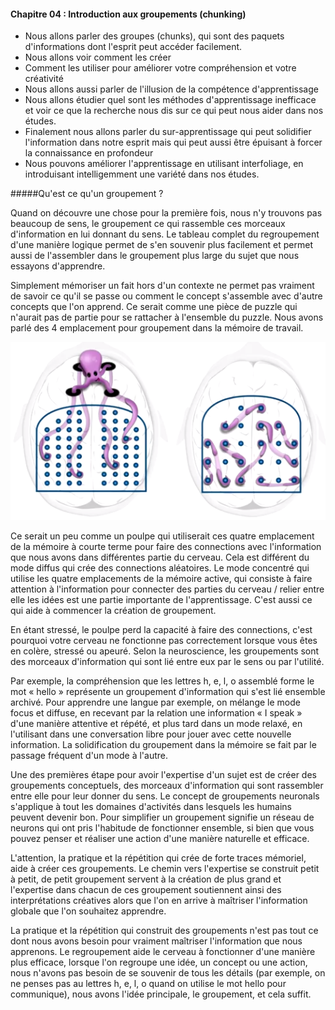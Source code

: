 #### Chapitre 04 : Introduction aux groupements (chunking)

* Nous allons parler des groupes (chunks), qui sont des paquets d'informations dont l'esprit peut accéder facilement. 
* Nous allons voir comment les créer
* Comment les utiliser pour améliorer votre compréhension et votre créativité
* Nous allons aussi parler de l'illusion de la compétence d'apprentissage 
* Nous allons étudier quel sont les méthodes d'apprentissage inefficace et voir ce que la recherche nous dis sur ce qui peut nous aider dans nos études.
* Finalement nous allons parler du sur-apprentissage qui peut solidifier l'information dans notre esprit mais qui peut aussi être épuisant à forcer la connaissance en profondeur
* Nous pouvons améliorer l'apprentissage en utilisant interfoliage, en introduisant intelligemment une variété dans nos études.

#####Qu'est ce qu'un groupement ?

Quand on découvre une chose pour la première fois, nous n'y trouvons pas beaucoup de sens, le groupement ce qui rassemble ces morceaux d'information en lui donnant du sens. Le tableau complet du regroupement d'une manière logique permet de s'en souvenir plus facilement et permet aussi de l'assembler dans le groupement plus large du sujet que nous essayons d'apprendre.

Simplement mémoriser un fait hors d'un contexte ne permet pas vraiment de savoir ce qu'il se passe ou comment le concept s'assemble avec d'autre concepts que l'on apprend. Ce serait comme une pièce de puzzle qui n'aurait pas de partie pour se rattacher à l'ensemble du puzzle. Nous avons parlé des 4 emplacement pour groupement dans la mémoire de travail.


![Mode concentré avec 4 emplacement et mode diffus](focus-diffuse.png)


Ce serait un peu comme un poulpe qui utiliserait ces quatre emplacement de la mémoire à courte terme pour faire des connections avec l'information que nous avons dans différentes partie du cerveau. Cela est différent du mode diffus qui crée des connections aléatoires. Le mode concentré qui utilise les quatre emplacements de la mémoire active, qui consiste à faire attention à l'information pour connecter des parties du cerveau / relier entre elle les idées est une partie importante de l'apprentissage. C'est aussi ce qui aide à commencer la création de groupement.

En étant stressé, le poulpe perd la capacité à faire des connections, c'est pourquoi votre cerveau ne fonctionne pas correctement lorsque vous êtes en colère, stressé ou apeuré. Selon la neuroscience, les groupements sont des morceaux d'information qui sont lié entre eux par le sens ou par l'utilité. 

Par exemple, la compréhension que les lettres h, e, l, o assemblé forme le mot « hello » représente un groupement d'information qui s'est lié ensemble archivé. Pour apprendre une langue par exemple, on mélange le mode focus et diffuse, en recevant par la relation une information « I speak » d'une manière attentive et répété, et plus tard dans un mode relaxé, en l'utilisant dans une conversation libre pour jouer avec cette nouvelle information. La solidification du groupement dans la mémoire se fait par le passage fréquent d'un mode à l'autre.

Une des premières étape pour avoir l'expertise d'un sujet est de créer des groupements conceptuels, des morceaux d'information qui sont rassembler entre elle pour leur donner du sens. Le concept de groupements neuronals s'applique à tout les domaines d'activités dans lesquels les humains peuvent devenir bon. Pour simplifier un groupement signifie un réseau de neurons qui ont pris l'habitude de fonctionner ensemble, si bien que vous pouvez penser et réaliser une action d'une manière naturelle et efficace.

L'attention, la pratique et la répétition qui crée de forte traces mémoriel, aide à créer ces groupements. Le chemin vers l'expertise se construit petit à petit, de petit groupement servent à la création de plus grand et l'expertise dans chacun de ces groupement soutiennent ainsi des interprétations créatives alors que l'on en arrive à maîtriser l'information globale que l'on souhaitez apprendre.

La pratique et la répétition qui construit des groupements n'est pas tout ce dont nous avons besoin pour vraiment maîtriser l'information que nous apprenons. Le regroupement aide le cerveau à fonctionner d'une manière plus efficace, lorsque l'on regroupe une idée, un concept ou une action, nous n'avons pas besoin de se souvenir de tous les détails (par exemple, on ne penses pas au lettres h, e, l, o quand on utilise le mot hello pour communique), nous avons l'idée principale, le groupement, et cela suffit.

